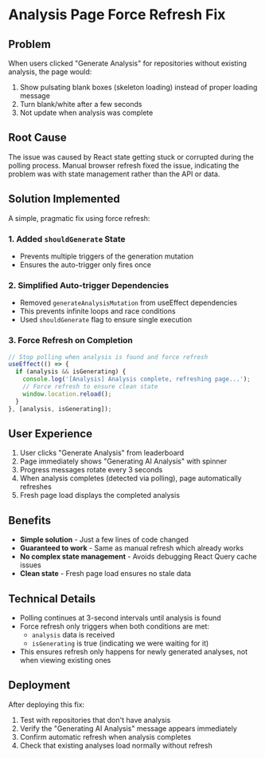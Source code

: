 # Analysis Page Force Refresh Fix

## Problem
When users clicked "Generate Analysis" for repositories without existing analysis, the page would:
1. Show pulsating blank boxes (skeleton loading) instead of proper loading message
2. Turn blank/white after a few seconds
3. Not update when analysis was complete

## Root Cause
The issue was caused by React state getting stuck or corrupted during the polling process. Manual browser refresh fixed the issue, indicating the problem was with state management rather than the API or data.

## Solution Implemented
A simple, pragmatic fix using force refresh:

### 1. Added `shouldGenerate` State
- Prevents multiple triggers of the generation mutation
- Ensures the auto-trigger only fires once

### 2. Simplified Auto-trigger Dependencies
- Removed `generateAnalysisMutation` from useEffect dependencies
- This prevents infinite loops and race conditions
- Used `shouldGenerate` flag to ensure single execution

### 3. Force Refresh on Completion
```typescript
// Stop polling when analysis is found and force refresh
useEffect(() => {
  if (analysis && isGenerating) {
    console.log('[Analysis] Analysis complete, refreshing page...');
    // Force refresh to ensure clean state
    window.location.reload();
  }
}, [analysis, isGenerating]);
```

## User Experience
1. User clicks "Generate Analysis" from leaderboard
2. Page immediately shows "Generating AI Analysis" with spinner
3. Progress messages rotate every 3 seconds
4. When analysis completes (detected via polling), page automatically refreshes
5. Fresh page load displays the completed analysis

## Benefits
- **Simple solution** - Just a few lines of code changed
- **Guaranteed to work** - Same as manual refresh which already works
- **No complex state management** - Avoids debugging React Query cache issues
- **Clean state** - Fresh page load ensures no stale data

## Technical Details
- Polling continues at 3-second intervals until analysis is found
- Force refresh only triggers when both conditions are met:
  - `analysis` data is received
  - `isGenerating` is true (indicating we were waiting for it)
- This ensures refresh only happens for newly generated analyses, not when viewing existing ones

## Deployment
After deploying this fix:
1. Test with repositories that don't have analysis
2. Verify the "Generating AI Analysis" message appears immediately
3. Confirm automatic refresh when analysis completes
4. Check that existing analyses load normally without refresh
